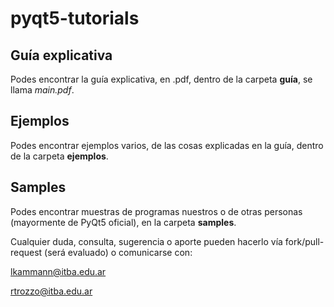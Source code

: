 # pyqt5-tutorials

## Guía explicativa
Podes encontrar la guía explicativa, en .pdf, dentro de la carpeta **guía**, se llama *main.pdf*.

## Ejemplos
Podes encontrar ejemplos varios, de las cosas explicadas en la guía, dentro de la carpeta **ejemplos**.

## Samples
Podes encontrar muestras de programas nuestros o de otras personas (mayormente de PyQt5 oficial), en la carpeta **samples**.

Cualquier duda, consulta, sugerencia o aporte pueden hacerlo vía fork/pull-request (será evaluado) o comunicarse con:

lkammann@itba.edu.ar

rtrozzo@itba.edu.ar
